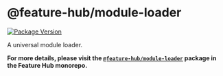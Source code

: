 # @feature-hub/module-loader

[![Package Version](https://img.shields.io/npm/v/@feature-hub/module-loader.svg)](https://www.npmjs.com/package/@feature-hub/module-loader)

A universal module loader.

**For more details, please visit the
[`@feature-hub/module-loader`](https://github.com/sinnerschrader/feature-hub/tree/master/packages/module-loader)
package in the Feature Hub monorepo.**
